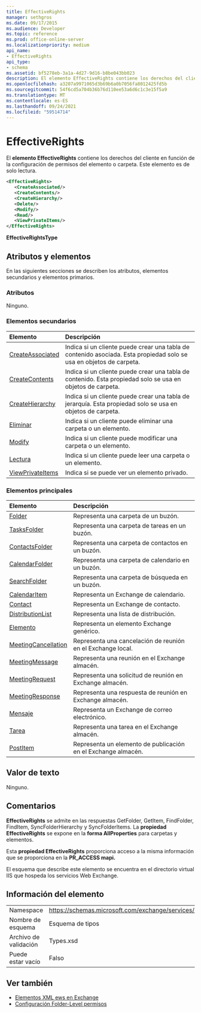 ```yaml
---
title: EffectiveRights
manager: sethgros
ms.date: 09/17/2015
ms.audience: Developer
ms.topic: reference
ms.prod: office-online-server
ms.localizationpriority: medium
api_name:
- EffectiveRights
api_type:
- schema
ms.assetid: bf5278eb-3a1a-4d27-9d16-b8be043bb023
description: El elemento EffectiveRights contiene los derechos del cliente en función de la configuración de permisos del elemento o carpeta. Este elemento es de solo lectura.
ms.openlocfilehash: a3207a9971065d3b69b6a0b7056fa8012425fd5b
ms.sourcegitcommit: 54f6cd5a704b36b76d110ee53a6d6c1c3e15f5a9
ms.translationtype: MT
ms.contentlocale: es-ES
ms.lasthandoff: 09/24/2021
ms.locfileid: "59514714"
---
```

# <a name="effectiverights"></a>EffectiveRights

El **elemento EffectiveRights** contiene los derechos del cliente en función de la configuración de permisos del elemento o carpeta. Este elemento es de solo lectura. 
  
```XML
<EffectiveRights>
   <CreateAssociated/>
   <CreateContents/>
   <CreateHierarchy/>
   <Delete/>
   <Modify/>
   <Read/>
   <ViewPrivateItems/>
</EffectiveRights>
```

 **EffectiveRightsType**
## <a name="attributes-and-elements"></a>Atributos y elementos

En las siguientes secciones se describen los atributos, elementos secundarios y elementos primarios.
  
### <a name="attributes"></a>Atributos

Ninguno.
  
### <a name="child-elements"></a>Elementos secundarios

|**Elemento**|**Descripción**|
|:-----|:-----|
|[CreateAssociated](createassociated.md) <br/> |Indica si un cliente puede crear una tabla de contenido asociada. Esta propiedad solo se usa en objetos de carpeta.  <br/> |
|[CreateContents](createcontents.md) <br/> |Indica si un cliente puede crear una tabla de contenido. Esta propiedad solo se usa en objetos de carpeta.  <br/> |
|[CreateHierarchy](createhierarchy.md) <br/> |Indica si un cliente puede crear una tabla de jerarquía. Esta propiedad solo se usa en objetos de carpeta.  <br/> |
|[Eliminar](delete.md) <br/> |Indica si un cliente puede eliminar una carpeta o un elemento.  <br/> |
|[Modify](modify.md) <br/> |Indica si un cliente puede modificar una carpeta o un elemento.  <br/> |
|[Lectura](read.md) <br/> |Indica si un cliente puede leer una carpeta o un elemento.  <br/> |
|[ViewPrivateItems](viewprivateitems.md) <br/> |Indica si se puede ver un elemento privado.  <br/> |
   
### <a name="parent-elements"></a>Elementos principales

|**Elemento**|**Descripción**|
|:-----|:-----|
|[Folder](folder.md) <br/> |Representa una carpeta de un buzón.  <br/> |
|[TasksFolder](tasksfolder.md) <br/> |Representa una carpeta de tareas en un buzón.  <br/> |
|[ContactsFolder](contactsfolder.md) <br/> |Representa una carpeta de contactos en un buzón.  <br/> |
|[CalendarFolder](calendarfolder.md) <br/> |Representa una carpeta de calendario en un buzón.  <br/> |
|[SearchFolder](searchfolder.md) <br/> |Representa una carpeta de búsqueda en un buzón.  <br/> |
|[CalendarItem](calendaritem.md) <br/> |Representa un Exchange de calendario.  <br/> |
|[Contact](contact.md) <br/> |Representa un Exchange de contacto.  <br/> |
|[DistributionList](distributionlist.md) <br/> |Representa una lista de distribución.  <br/> |
|[Elemento](item.md) <br/> |Representa un elemento Exchange genérico.  <br/> |
|[MeetingCancellation](meetingcancellation.md) <br/> |Representa una cancelación de reunión en el Exchange local.  <br/> |
|[MeetingMessage](meetingmessage.md) <br/> |Representa una reunión en el Exchange almacén.  <br/> |
|[MeetingRequest](meetingrequest.md) <br/> |Representa una solicitud de reunión en Exchange almacén.  <br/> |
|[MeetingResponse](meetingresponse.md) <br/> |Representa una respuesta de reunión en Exchange almacén.  <br/> |
|[Mensaje](message-ex15websvcsotherref.md) <br/> |Representa un Exchange de correo electrónico.  <br/> |
|[Tarea](task.md) <br/> |Representa una tarea en el Exchange almacén.  <br/> |
|[PostItem](postitem.md) <br/> |Representa un elemento de publicación en el Exchange almacén.  <br/> |
   
## <a name="text-value"></a>Valor de texto

Ninguno.
  
## <a name="remarks"></a>Comentarios

**EffectiveRights** se admite en las respuestas GetFolder, GetItem, FindFolder, FindItem, SyncFolderHierarchy y SyncFolderItems. La **propiedad EffectiveRights** se expone en la **forma AllProperties** para carpetas y elementos. 
  
Esta **propiedad EffectiveRights** proporciona acceso a la misma información que se proporciona en la **PR_ACCESS mapi.** 
  
El esquema que describe este elemento se encuentra en el directorio virtual IIS que hospeda los servicios Web Exchange.
  
## <a name="element-information"></a>Información del elemento

|||
|:-----|:-----|
|Namespace  <br/> |https://schemas.microsoft.com/exchange/services/2006/types  <br/> |
|Nombre de esquema  <br/> |Esquema de tipos  <br/> |
|Archivo de validación  <br/> |Types.xsd  <br/> |
|Puede estar vacío  <br/> |Falso  <br/> |
   
## <a name="see-also"></a>Ver también

- [Elementos XML ews en Exchange](ews-xml-elements-in-exchange.md)
- [Configuración Folder-Level permisos](https://msdn.microsoft.com/library/c7530e86-5112-401c-b10a-9c054ae59f07%28Office.15%29.aspx)

